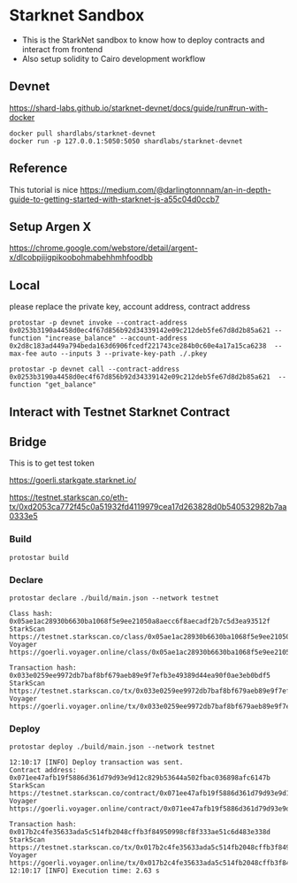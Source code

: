 # Starknet Sandbox

- This is the StarkNet sandbox to know how to deploy contracts and interact from frontend
- Also setup solidity to Cairo development workflow

## Devnet

https://shard-labs.github.io/starknet-devnet/docs/guide/run#run-with-docker

```
docker pull shardlabs/starknet-devnet
docker run -p 127.0.0.1:5050:5050 shardlabs/starknet-devnet
```

## Reference

This tutorial is nice
https://medium.com/@darlingtonnnam/an-in-depth-guide-to-getting-started-with-starknet-js-a55c04d0ccb7

## Setup Argen X

https://chrome.google.com/webstore/detail/argent-x/dlcobpjiigpikoobohmabehhmhfoodbb

## Local

please replace the private key, account address, contract address

```
protostar -p devnet invoke --contract-address 0x0253b3190a4458d0ec4f67d856b92d34339142e09c212deb5fe67d8d2b85a621 --function "increase_balance" --account-address 0x2d8c183ad449a794beda163d6906fcedf221743ce284b0c60e4a17a15ca6238  --max-fee auto --inputs 3 --private-key-path ./.pkey
```

```
protostar -p devnet call --contract-address 0x0253b3190a4458d0ec4f67d856b92d34339142e09c212deb5fe67d8d2b85a621  --function "get_balance"
```

## Interact with Testnet Starknet Contract

## Bridge

This is to get test token

https://goerli.starkgate.starknet.io/

https://testnet.starkscan.co/eth-tx/0xd2053ca772f45c0a51932fd4119979cea17d263828d0b540532982b7aa0333e5

### Build

```
protostar build
```

### Declare

```
protostar declare ./build/main.json --network testnet
```

```
Class hash: 0x05ae1ac28930b6630ba1068f5e9ee21050a8aecc6f8aecadf2b7c5d3ea93512f
StarkScan https://testnet.starkscan.co/class/0x05ae1ac28930b6630ba1068f5e9ee21050a8aecc6f8aecadf2b7c5d3ea93512f
Voyager   https://goerli.voyager.online/class/0x05ae1ac28930b6630ba1068f5e9ee21050a8aecc6f8aecadf2b7c5d3ea93512f

Transaction hash: 0x033e0259ee9972db7baf8bf679aeb89e9f7efb3e49389d44ea90f0ae3eb0bdf5
StarkScan https://testnet.starkscan.co/tx/0x033e0259ee9972db7baf8bf679aeb89e9f7efb3e49389d44ea90f0ae3eb0bdf5
Voyager   https://goerli.voyager.online/tx/0x033e0259ee9972db7baf8bf679aeb89e9f7efb3e49389d44ea90f0ae3eb0bdf5
```

### Deploy

```
protostar deploy ./build/main.json --network testnet
```

```
12:10:17 [INFO] Deploy transaction was sent.
Contract address: 0x071ee47afb19f5886d361d79d93e9d12c829b53644a502fbac036898afc6147b
StarkScan https://testnet.starkscan.co/contract/0x071ee47afb19f5886d361d79d93e9d12c829b53644a502fbac036898afc6147b
Voyager   https://goerli.voyager.online/contract/0x071ee47afb19f5886d361d79d93e9d12c829b53644a502fbac036898afc6147b

Transaction hash: 0x017b2c4fe35633ada5c514fb2048cffb3f84950998cf8f333ae51c6d483e338d
StarkScan https://testnet.starkscan.co/tx/0x017b2c4fe35633ada5c514fb2048cffb3f84950998cf8f333ae51c6d483e338d
Voyager   https://goerli.voyager.online/tx/0x017b2c4fe35633ada5c514fb2048cffb3f84950998cf8f333ae51c6d483e338d
12:10:17 [INFO] Execution time: 2.63 s
```
